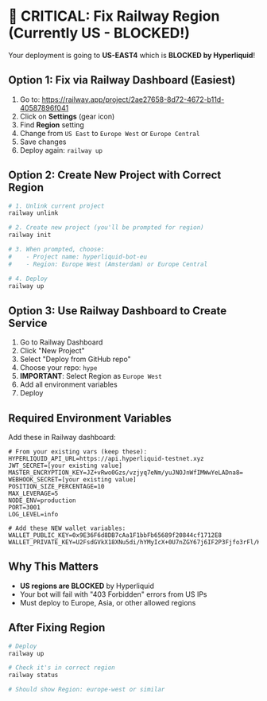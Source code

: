 # 🚨 CRITICAL: Fix Railway Region (Currently US - BLOCKED!)

Your deployment is going to **US-EAST4** which is **BLOCKED by Hyperliquid**!

## Option 1: Fix via Railway Dashboard (Easiest)

1. Go to: https://railway.app/project/2ae27658-8d72-4672-b11d-40587896f041
2. Click on **Settings** (gear icon)
3. Find **Region** setting
4. Change from `US East` to `Europe West` or `Europe Central`
5. Save changes
6. Deploy again: `railway up`

## Option 2: Create New Project with Correct Region

```bash
# 1. Unlink current project
railway unlink

# 2. Create new project (you'll be prompted for region)
railway init

# 3. When prompted, choose:
#    - Project name: hyperliquid-bot-eu
#    - Region: Europe West (Amsterdam) or Europe Central

# 4. Deploy
railway up
```

## Option 3: Use Railway Dashboard to Create Service

1. Go to Railway Dashboard
2. Click "New Project"
3. Select "Deploy from GitHub repo"
4. Choose your repo: `hype`
5. **IMPORTANT**: Select Region as `Europe West`
6. Add all environment variables
7. Deploy

## Required Environment Variables

Add these in Railway dashboard:

```env
# From your existing vars (keep these):
HYPERLIQUID_API_URL=https://api.hyperliquid-testnet.xyz
JWT_SECRET=[your existing value]
MASTER_ENCRYPTION_KEY=JZ+vRwo0Gzs/vzjyq7eNm/yuJNOJnWfIMWwYeLADna8=
WEBHOOK_SECRET=[your existing value]
POSITION_SIZE_PERCENTAGE=10
MAX_LEVERAGE=5
NODE_ENV=production
PORT=3001
LOG_LEVEL=info

# Add these NEW wallet variables:
WALLET_PUBLIC_KEY=0x9E36F6d8DB7cAa1F1bbFb65689f20844cf1712E8
WALLET_PRIVATE_KEY=U2FsdGVkX18XNu5di/hYMyIcX+0U7nZGY67j6IF2P3Fjfo3rFl/KlkfGch5mtaOXJEbU4Q0U0PQz5/cOOkEyViKLSTpODgIksUdqKUiddMY+NmQjr+krANWhcDWPcymk
```

## Why This Matters

- **US regions are BLOCKED** by Hyperliquid
- Your bot will fail with "403 Forbidden" errors from US IPs
- Must deploy to Europe, Asia, or other allowed regions

## After Fixing Region

```bash
# Deploy
railway up

# Check it's in correct region
railway status

# Should show Region: europe-west or similar
```